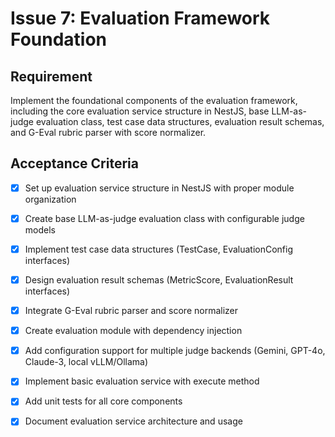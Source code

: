# Issue 7: Evaluation Framework Foundation

## Requirement
Implement the foundational components of the evaluation framework, including the core evaluation service structure in NestJS, base LLM-as-judge evaluation class, test case data structures, evaluation result schemas, and G-Eval rubric parser with score normalizer.

## Acceptance Criteria
- [x] Set up evaluation service structure in NestJS with proper module organization
- [x] Create base LLM-as-judge evaluation class with configurable judge models
- [x] Implement test case data structures (TestCase, EvaluationConfig interfaces)
- [x] Design evaluation result schemas (MetricScore, EvaluationResult interfaces)
- [x] Integrate G-Eval rubric parser and score normalizer
- [x] Create evaluation module with dependency injection
- [x] Add configuration support for multiple judge backends (Gemini, GPT-4o, Claude-3, local vLLM/Ollama)
- [x] Implement basic evaluation service with execute method
- [x] Add unit tests for all core components
- [x] Document evaluation service architecture and usage

